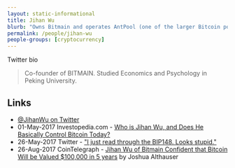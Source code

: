 ```yaml
---
layout: static-informational
title: Jihan Wu
blurb: "Owns Bitmain and operates AntPool (one of the larger Bitcoin pools), ASIC miner manufacturer, Controversial figure along with Roger Ver as figureheads of the big-block/bitcoin-cash political faction within the scaling debate"
permalink: /people/jihan-wu
people-groups: [cryptocurrency]
---
```


Twitter bio

> Co-founder of BITMAIN. Studied Economics and Psychology in Peking University.

## Links

* [@JihanWu on Twitter](https://twitter.com/JihanWu)
* 01-May-2017 Investopedia.com - [Who is Jihan Wu, and Does He Basically Control Bitcoin Today?](http://www.investopedia.com/news/who-jihan-wu-and-does-he-basically-control-bitcoin-today/)
* 26-May-2017 Twitter - ["I just read through the BIP148. Looks stupid."](https://twitter.com/JihanWu/status/868157561488367616)
* 26-Aug-2017 CoinTelegraph - [Jihan Wu of Bitmain Confident that Bitcoin Will be Valued $100,000 in 5 years](https://cointelegraph.com/news/jihan-wu-of-bitmain-confident-that-bitcoin-will-be-valued-100000-in-5-years) by Joshua Althauser
